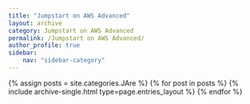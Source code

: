 ```yaml
---
title: "Jumpstart on AWS Advanced"
layout: archive
category: Jumpstart on AWS Advanced
permalink: /Jumpstart on AWS Advanced/
author_profile: true
sidebar:
    nav: "sidebar-category"
---
```


{% assign posts = site.categories.JAre %}
{% for post in posts %} {% include archive-single.html type=page.entries_layout %} {% endfor %}

<!-- 공백이 있는 카테고리 같은경우 ['카테고리명']의 형식으로 만들어주기 -->
